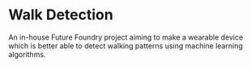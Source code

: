 # Walk Detection

An in-house Future Foundry project aiming to make a wearable device which is better able to detect walking patterns using machine learning algorithms.
